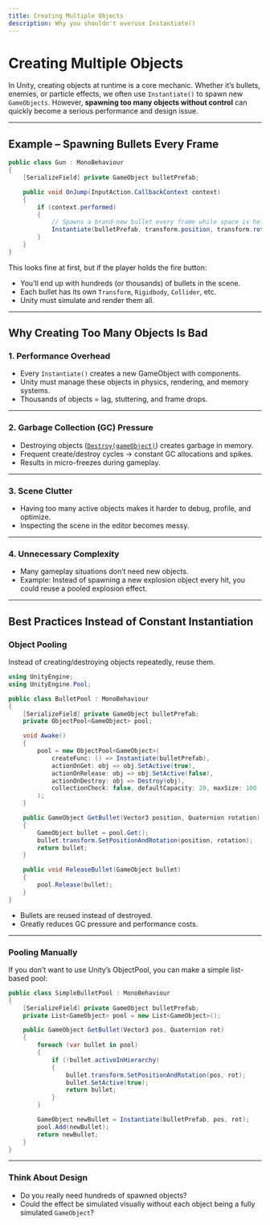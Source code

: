 ```yaml
---
title: Creating Multiple Objects
description: Why you shouldn't overuse Instantiate()
---
```


# Creating Multiple Objects
In Unity, creating objects at runtime is a core mechanic. Whether it’s bullets, enemies, or particle effects, we often use `Instantiate()` to spawn new `GameObjects`. However, **spawning too many objects without control** can quickly become a serious performance and design issue.

---

## Example – Spawning Bullets Every Frame
```csharp
public class Gun : MonoBehaviour
{
    [SerializeField] private GameObject bulletPrefab;

    public void OnJump(InputAction.CallbackContext context)
    {
        if (context.performed)
        {
            // Spawns a brand-new bullet every frame while space is held
            Instantiate(bulletPrefab, transform.position, transform.rotation);
        }
    }
}
```
This looks fine at first, but if the player holds the fire button:
- You’ll end up with hundreds (or thousands) of bullets in the scene.
- Each bullet has its own `Transform`, `Rigidbody`, `Collider`, etc.
- Unity must simulate and render them all.

---

## Why Creating Too Many Objects Is Bad
### 1. Performance Overhead
- Every `Instantiate()` creates a new GameObject with components.
- Unity must manage these objects in physics, rendering, and memory systems.
- Thousands of objects = lag, stuttering, and frame drops.

---

### 2. Garbage Collection (GC) Pressure
- Destroying objects ([`Destroy(gameObject)`](Destroy())) creates garbage in memory.
- Frequent create/destroy cycles → constant GC allocations and spikes.
- Results in micro-freezes during gameplay.

---

### 3. Scene Clutter
- Having too many active objects makes it harder to debug, profile, and optimize.
- Inspecting the scene in the editor becomes messy.

---

### 4. Unnecessary Complexity
- Many gameplay situations don’t need new objects.
- Example: Instead of spawning a new explosion object every hit, you could reuse a pooled explosion effect.

---

## Best Practices Instead of Constant Instantiation
### Object Pooling
Instead of creating/destroying objects repeatedly, reuse them.

```csharp
using UnityEngine;
using UnityEngine.Pool;

public class BulletPool : MonoBehaviour
{
    [SerializeField] private GameObject bulletPrefab;
    private ObjectPool<GameObject> pool;

    void Awake()
    {
        pool = new ObjectPool<GameObject>(
            createFunc: () => Instantiate(bulletPrefab),
            actionOnGet: obj => obj.SetActive(true),
            actionOnRelease: obj => obj.SetActive(false),
            actionOnDestroy: obj => Destroy(obj),
            collectionCheck: false, defaultCapacity: 20, maxSize: 100
        );
    }

    public GameObject GetBullet(Vector3 position, Quaternion rotation)
    {
        GameObject bullet = pool.Get();
        bullet.transform.SetPositionAndRotation(position, rotation);
        return bullet;
    }

    public void ReleaseBullet(GameObject bullet)
    {
        pool.Release(bullet);
    }
}
```
- Bullets are reused instead of destroyed.
- Greatly reduces GC pressure and performance costs.

---

### Pooling Manually
If you don’t want to use Unity’s ObjectPool, you can make a simple list-based pool:

```csharp
public class SimpleBulletPool : MonoBehaviour
{
    [SerializeField] private GameObject bulletPrefab;
    private List<GameObject> pool = new List<GameObject>();

    public GameObject GetBullet(Vector3 pos, Quaternion rot)
    {
        foreach (var bullet in pool)
        {
            if (!bullet.activeInHierarchy)
            {
                bullet.transform.SetPositionAndRotation(pos, rot);
                bullet.SetActive(true);
                return bullet;
            }
        }

        GameObject newBullet = Instantiate(bulletPrefab, pos, rot);
        pool.Add(newBullet);
        return newBullet;
    }
}
```

---

### Think About Design
- Do you really need hundreds of spawned objects?
- Could the effect be simulated visually without each object being a fully simulated `GameObject`?

